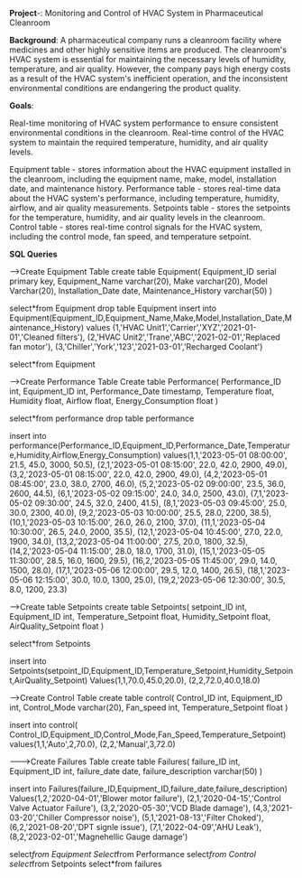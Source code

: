 
**Project**-:  Monitoring and Control of HVAC System in Pharmaceutical Cleanroom

**Background**:
A pharmaceutical company runs a cleanroom facility where medicines and other highly sensitive items are produced. The cleanroom's HVAC system is essential for maintaining the necessary levels of humidity, temperature, and air quality. However, the company pays high energy costs as a result of the HVAC system's inefficient operation, and the inconsistent environmental conditions are endangering the product quality.

**Goals**:

Real-time monitoring of HVAC system performance to ensure consistent environmental conditions in the cleanroom.
Real-time control of the HVAC system to maintain the required temperature, humidity, and air quality levels.

Equipment table - stores information about the HVAC equipment installed in the cleanroom, including the equipment name, make, model, installation date, and maintenance history.
Performance table - stores real-time data about the HVAC system's performance, including temperature, humidity, airflow, and air quality measurements.
Setpoints table - stores the setpoints for the temperature, humidity, and air quality levels in the cleanroom.
Control table - stores real-time control signals for the HVAC system, including the control mode, fan speed, and temperature setpoint.

**SQL Queries**

-->Create Equipment Table
create table Equipment(
Equipment_ID serial primary key,
Equipment_Name varchar(20),
Make varchar(20),
Model Varchar(20),
Installation_Date date,
Maintenance_History varchar(50)
)

select*from Equipment
drop table Equipment
insert into Equipment(Equipment_ID,Equipment_Name,Make,Model,Installation_Date,Maintenance_History)
values
(1,'HVAC Unit1','Carrier','XYZ','2021-01-01','Cleaned filters'),
(2,'HVAC Unit2','Trane','ABC','2021-02-01','Replaced fan motor'),
(3,'Chiller','York','123','2021-03-01','Recharged Coolant')

select*from Equipment


-->Create Performance Table
Create table Performance(
Performance_ID int,
Equipment_ID int,
Performance_Date timestamp,
Temperature float,
Humidity float,
Airflow float,
Energy_Consumption float
)

select*from	performance
drop table performance

insert into performance(Performance_ID,Equipment_ID,Performance_Date,Temperature,Humidity,Airflow,Energy_Consumption)
values(1,1,'2023-05-01 08:00:00', 21.5, 45.0, 3000, 50.5),
(2,1,'2023-05-01 08:15:00', 22.0, 42.0, 2900, 49.0),
(3,2,'2023-05-01 08:15:00', 22.0, 42.0, 2900, 49.0),
(4,2,'2023-05-01 08:45:00', 23.0, 38.0, 2700, 46.0),
(5,2,'2023-05-02 09:00:00', 23.5, 36.0, 2600, 44.5),
(6,1,'2023-05-02 09:15:00', 24.0, 34.0, 2500, 43.0),
(7,1,'2023-05-02 09:30:00', 24.5, 32.0, 2400, 41.5),
(8,1,'2023-05-03 09:45:00', 25.0, 30.0, 2300, 40.0),
(9,2,'2023-05-03 10:00:00', 25.5, 28.0, 2200, 38.5),
(10,1,'2023-05-03 10:15:00',  26.0, 26.0, 2100, 37.0),
(11,1,'2023-05-04 10:30:00', 26.5, 24.0, 2000, 35.5),
(12,1,'2023-05-04 10:45:00',  27.0, 22.0, 1900, 34.0),
(13,2,'2023-05-04 11:00:00', 27.5, 20.0, 1800, 32.5),
(14,2,'2023-05-04 11:15:00', 28.0, 18.0, 1700, 31.0),
(15,1,'2023-05-05 11:30:00',  28.5, 16.0, 1600, 29.5),
(16,2,'2023-05-05 11:45:00',  29.0, 14.0, 1500, 28.0),
(17,1,'2023-05-06 12:00:00', 29.5, 12.0, 1400, 26.5),
(18,1,'2023-05-06 12:15:00',  30.0, 10.0, 1300, 25.0),
(19,2,'2023-05-06 12:30:00',  30.5, 8.0, 1200, 23.3)

-->Create table Setpoints
create table Setpoints(
setpoint_ID int,
Equipment_ID int,
Temperature_Setpoint float,
Humidity_Setpoint float,
AirQuality_Setpoint float
)

select*from Setpoints

insert into Setpoints(setpoint_ID,Equipment_ID,Temperature_Setpoint,Humidity_Setpoint,AirQuality_Setpoint)
Values(1,1,70.0,45.0,20.0),
(2,2,72.0,40.0,18.0)

-->Create Control Table
create table control(
	Control_ID int,
	Equipment_ID int,
	Control_Mode varchar(20),
	Fan_speed	int,
	Temperature_Setpoint float
)

insert into control( Control_ID,Equipment_ID,Control_Mode,Fan_Speed,Temperature_Setpoint)
values(1,1,'Auto',2,70.0),
(2,2,'Manual',3,72.0)

--->Create Failures Table
create table Failures(
failure_ID int,
	Equipment_ID int,
	failure_date date,
	failure_description varchar(50)
)

insert into Failures(failure_ID,Equipment_ID,failure_date,failure_description)
Values(1,2,'2020-04-01','Blower motor failure'),
(2,1,'2020-04-15','Control Valve Actuator Failure'),
(3,2,'2020-05-30','VCD Blade damage'),
(4,3,'2021-03-20','Chiller Compressor noise'),
(5,1,'2021-08-13','Filter Choked'),
(6,2,'2021-08-20','DPT signle issue'),
(7,1,'2022-04-09','AHU Leak'),
(8,2,'2023-02-01','Magnehellic Gauge damage')

select*from Equipment
Select*from Performance
select*from Control
select*from Setpoints
select*from failures


